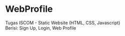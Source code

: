 # WebProfile
Tugas ISCOM - Static Website (HTML, CSS, Javascript)
<br> Berisi: Sign Up, Login, Web Profile
